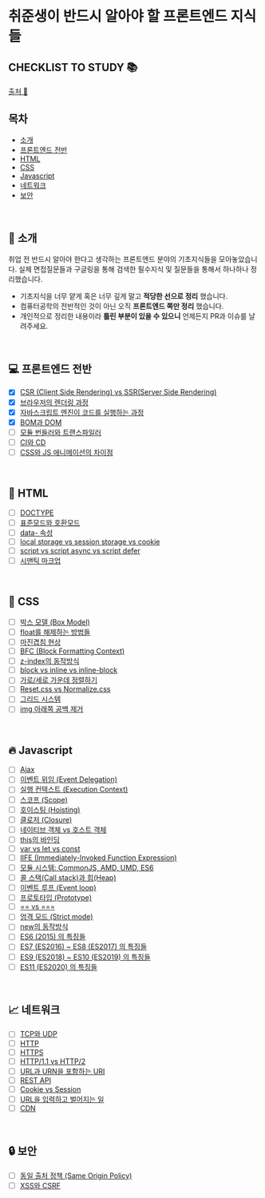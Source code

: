 # 취준생이 반드시 알아야 할 프론트엔드 지식들
## CHECKLIST TO STUDY 📚

[출처 🔗](https://github.com/baeharam/Must-Know-About-Frontend.git)

## 목차

* [소개](#tada-소개)
* [프론트엔드 전반](#computer-프론트엔드-전반)
* [HTML](#page_with_curl-html)
* [CSS](#lipstick-css)
* [Javascript](#fire-javascript)
* [네트워크](#chart_with_upwards_trend-네트워크)
* [보안](#lock-보안)

<br>

## :tada: 소개

취업 전 반드시 알아야 한다고 생각하는 프론트엔드 분야의 기초지식들을 모아놓았습니다. 실제 면접질문들과 구글링을 통해 검색한 필수지식 및 질문들을 통해서 하나하나 정리했습니다.

* 기초지식을 너무 얕게 혹은 너무 깊게 말고 **적당한 선으로 정리** 했습니다.
* 컴퓨터공학의 전반적인 것이 아닌 오직 **프론트엔드 쪽만 정리** 했습니다.
* 개인적으로 정리한 내용이라 **틀린 부분이 있을 수 있으니** 언제든지 PR과 이슈를 날려주세요.

<br>

## :computer: 프론트엔드 전반

- [X] [CSR (Client Side Rendering) vs SSR(Server Side Rendering)](https://github.com/baeharam/Must-Know-About-Frontend/blob/master/Notes/frontend/csr-ssr.md)
- [X] [브라우저의 렌더링 과정](https://github.com/baeharam/Must-Know-About-Frontend/blob/master/Notes/frontend/browser-rendering.md)
- [X] [자바스크립트 엔진이 코드를 실행하는 과정](https://github.com/baeharam/Must-Know-About-Frontend/blob/master/Notes/frontend/engine.md)
- [X] [BOM과 DOM](https://github.com/baeharam/Must-Know-About-Frontend/blob/master/Notes/frontend/bom-dom.md)
- [ ] [모듈 번들러와 트랜스파일러](https://github.com/baeharam/Must-Know-About-Frontend/blob/master/Notes/frontend/bundler-transpiler.md)
- [ ] [CI와 CD](https://github.com/baeharam/Must-Know-About-Frontend/blob/master/Notes/frontend/ci-cd.md)
- [ ] [CSS와 JS 애니메이션의 차이점](https://github.com/baeharam/Must-Know-About-Frontend/blob/master/Notes/frontend/css-js-animation.md)

<br>

## :page_with_curl: HTML

- [ ] [DOCTYPE](https://github.com/baeharam/Must-Know-About-Frontend/blob/master/Notes/html/doctype.md)
- [ ] [표준모드와 호환모드](https://github.com/baeharam/Must-Know-About-Frontend/blob/master/Notes/html/standard-quirks.md)
- [ ] [data- 속성](https://github.com/baeharam/Must-Know-About-Frontend/blob/master/Notes/html/data.md)
- [ ] [local storage vs session storage vs cookie](https://github.com/baeharam/Must-Know-About-Frontend/blob/master/Notes/html/web-storage-api.md)
- [ ] [script vs script async vs script defer](https://github.com/baeharam/Must-Know-About-Frontend/blob/master/Notes/html/script-tag-type.md)
- [ ] [시맨틱 마크업](https://github.com/baeharam/Must-Know-About-Frontend/blob/master/Notes/html/semantic.md)

<br>

## :lipstick: CSS

- [ ] [박스 모델 (Box Model)](https://github.com/baeharam/Must-Know-About-Frontend/blob/master/Notes/css/box-model.md)
- [ ] [float를 해제하는 방법들](https://github.com/baeharam/Must-Know-About-Frontend/blob/master/Notes/css/float-clear.md)
- [ ] [마진겹침 현상](https://github.com/baeharam/Must-Know-About-Frontend/blob/master/Notes/css/margin-collapsing.md)
- [ ] [BFC (Block Formatting Context)](https://github.com/baeharam/Must-Know-About-Frontend/blob/master/Notes/css/bfc.md)
- [ ] [z-index의 동작방식](https://github.com/baeharam/Must-Know-About-Frontend/blob/master/Notes/css/z-index.md)
- [ ] [block vs inline vs inline-block](https://github.com/baeharam/Must-Know-About-Frontend/blob/master/Notes/css/block-inline-inline-block.md)
- [ ] [가로/세로 가운데 정렬하기](https://github.com/baeharam/Must-Know-About-Frontend/blob/master/Notes/css/center.md)
- [ ] [Reset.css vs Normalize.css](https://github.com/baeharam/Must-Know-About-Frontend/blob/master/Notes/css/reset-normalize.md)
- [ ] [그리드 시스템](https://github.com/baeharam/Must-Know-About-Frontend/blob/master/Notes/css/grid.md)
- [ ] [img 아래쪽 공백 제거](https://github.com/baeharam/Must-Know-About-Frontend/blob/master/Notes/css/img-space.md)

<br>

## :fire: Javascript

- [ ] [Ajax](https://github.com/baeharam/Must-Know-About-Frontend/blob/master/Notes/javascript/ajax.md)
- [ ] [이벤트 위임 (Event Delegation)](https://github.com/baeharam/Must-Know-About-Frontend/blob/master/Notes/javascript/event-delegation.md)
- [ ] [실행 컨텍스트 (Execution Context)](https://github.com/baeharam/Must-Know-About-Frontend/blob/master/Notes/javascript/execution-context.md)
- [ ] [스코프 (Scope)](https://github.com/baeharam/Must-Know-About-Frontend/blob/master/Notes/javascript/scope.md)
- [ ] [호이스팅 (Hoisting)](https://github.com/baeharam/Must-Know-About-Frontend/blob/master/Notes/javascript/hoisting.md)
- [ ] [클로저 (Closure)](https://github.com/baeharam/Must-Know-About-Frontend/blob/master/Notes/javascript/closure.md)
- [ ] [네이티브 객체 vs 호스트 객체](https://github.com/baeharam/Must-Know-About-Frontend/blob/master/Notes/javascript/native-host.md)
- [ ] [this의 바인딩](https://github.com/baeharam/Must-Know-About-Frontend/blob/master/Notes/javascript/this.md)
- [ ] [var vs let vs const](https://github.com/baeharam/Must-Know-About-Frontend/blob/master/Notes/javascript/var-let-const.md)
- [ ] [IIFE (Immediately-Invoked Function Expression)](https://github.com/baeharam/Must-Know-About-Frontend/blob/master/Notes/javascript/iife.md)
- [ ] [모듈 시스템: CommonJS, AMD, UMD, ES6](https://github.com/baeharam/Must-Know-About-Frontend/blob/master/Notes/javascript/module.md)
- [ ] [콜 스택(Call stack)과 힙(Heap)](https://github.com/baeharam/Must-Know-About-Frontend/blob/master/Notes/javascript/stack-heap.md)
- [ ] [이벤트 루프 (Event loop)](https://github.com/baeharam/Must-Know-About-Frontend/blob/master/Notes/javascript/event-loop.md)
- [ ] [프로토타입 (Prototype)](https://github.com/baeharam/Must-Know-About-Frontend/blob/master/Notes/javascript/prototype.md)
- [ ] [== vs ===](https://github.com/baeharam/Must-Know-About-Frontend/blob/master/Notes/javascript/identity-equal.md)
- [ ] [엄격 모드 (Strict mode)](https://github.com/baeharam/Must-Know-About-Frontend/blob/master/Notes/javascript/strict-mode.md)
- [ ] [new의 동작방식](https://github.com/baeharam/Must-Know-About-Frontend/blob/master/Notes/javascript/new.md)
- [ ] [ES6 (2015) 의 특징들](https://github.com/baeharam/Must-Know-About-Frontend/blob/master/Notes/javascript/es6.md)
- [ ] [ES7 (ES2016) ~ ES8 (ES2017) 의 특징들](https://github.com/baeharam/Must-Know-About-Frontend/blob/master/Notes/javascript/es7-es8.md)
- [ ] [ES9 (ES2018) ~ ES10 (ES2019) 의 특징들](https://github.com/baeharam/Must-Know-About-Frontend/blob/master/Notes/javascript/es9-es10.md)
- [ ] [ES11 (ES2020) 의 특징들](https://github.com/baeharam/Must-Know-About-Frontend/blob/master/Notes/javascript/es11.md)

<br>

## :chart_with_upwards_trend: 네트워크

- [ ] [TCP와 UDP](https://github.com/baeharam/Must-Know-About-Frontend/blob/master/Notes/network/tcp-udp.md)
- [ ] [HTTP](https://github.com/baeharam/Must-Know-About-Frontend/blob/master/Notes/network/http.md)
- [ ] [HTTPS](https://github.com/baeharam/Must-Know-About-Frontend/blob/master/Notes/network/https.md)
- [ ] [HTTP/1.1 vs HTTP/2](https://github.com/baeharam/Must-Know-About-Frontend/blob/master/Notes/network/http1.1-2.md)
- [ ] [URL과 URN을 포함하는 URI](https://github.com/baeharam/Must-Know-About-Frontend/blob/master/Notes/network/uri.md)
- [ ] [REST API](https://github.com/baeharam/Must-Know-About-Frontend/blob/master/Notes/network/rest-api.md)
- [ ] [Cookie vs Session](https://github.com/baeharam/Must-Know-About-Frontend/blob/master/Notes/network/cookie-session.md)
- [ ] [URL을 입력하고 벌어지는 일](https://github.com/baeharam/Must-Know-About-Frontend/blob/master/Notes/network/type-url-process.md)
- [ ] [CDN](https://github.com/baeharam/Must-Know-About-Frontend/blob/master/Notes/network/cdn.md)

<br>

## :lock: 보안

- [ ] [동일 출처 정책 (Same Origin Policy)](https://github.com/baeharam/Must-Know-About-Frontend/blob/master/Notes/security/sop.md)
- [ ] [XSS와 CSRF](https://github.com/baeharam/Must-Know-About-Frontend/blob/master/Notes/security/xss-csrf.md)
